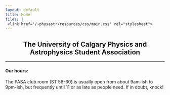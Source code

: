 ```yaml
---
layout: default
title: Home
files: |
 <link href='/~physastr/resources/css/main.css' rel="stylesheet">
---
```

  <div class="container">
        <div class="jumbotron">
                <h2 style="text-align: center">The University of Calgary Physics and Astrophysics Student Association</h2> 
                <hr>
                <h4>Our hours:</h4>
                <p>The PASA club room (ST 58-60) is usually open from about 9am-ish to 9pm-ish, but frequently until 11 or as late as people need. If in doubt, knock!</p> 
        </div>
  </div>

